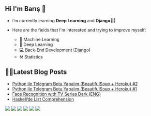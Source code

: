 ## Hi I'm Barış 🤞

- I’m currently learning **Deep Learning** and **Django**🐱‍🏍

- Here are the fields that I'm interested and trying to improve myself:
  - 🤖 Machine Learning
  - 📕 Deep Learning
  - 💻 Back-End Development (Django)
  - ⚒️ Statistics 

## 👨‍💻Latest Blog Posts
- [Python ile Telegram Botu Yapalım (BeautifulSoup + Heroku) #2 ](https://alibarisayten.medium.com/python-ile-telegram-botu-yapalım-beautifulsoup-heroku-2-3853b413cda7)
- [Python ile Telegram Botu Yapalım (BeautifulSoup + Heroku) #1 ](https://alibarisayten.medium.com/python-ile-telegram-botu-yapalım-beautifulsoup-heroku-1-a488de173188)
- [Face Recognition with TV Series Dark (ENG)](https://alibarisayten.medium.com/face-recognition-with-tv-series-dark-dfcdae9f0701)
- [Haskell’de List Comprehension](https://alibarisayten.medium.com/haskellde-list-comprehension-485999ec93e)


[![](https://img.shields.io/badge/LinkedIn-%230077B5.svg?&style=flat&logo=linkedin&logoColor=white)](https://www.linkedin.com/in/alibaris/)
[![](https://img.shields.io/badge/Medium-%2312100E.svg?&style=flat&logo=medium&logoColor=white)](https://medium.com/@alibarisayten)
[![](https://img.shields.io/badge/Kaggle-%2312100E.svg?&style=flat?labelColor=blue?color=blue&logo=kaggle&logoColor=blue)](https://www.kaggle.com/alibaris)
[![](https://img.shields.io/badge/HackerRank-2EC866?style=flat&logo=HackerRank&logoColor=white)](https://www.hackerrank.com/alibrs15)
[![](https://img.shields.io/badge/Email-alibrs15%40hotmail.com-blue)](mailto:alibrs15@hotmail.com) 
![](https://komarev.com/ghpvc/?username=thealibrs&color=green)
